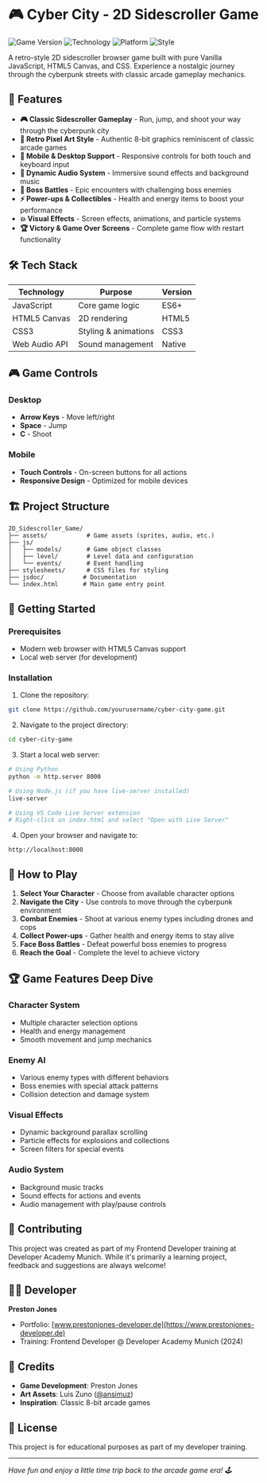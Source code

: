 # 🎮 Cyber City - 2D Sidescroller Game

![Game Version](https://img.shields.io/badge/Version-1.0-blue)
![Technology](https://img.shields.io/badge/Tech-Vanilla%20JavaScript-yellow)
![Platform](https://img.shields.io/badge/Platform-Browser-green)
![Style](https://img.shields.io/badge/Art%20Style-8--Bit%20Pixel-purple)

A retro-style 2D sidescroller browser game built with pure Vanilla JavaScript, HTML5 Canvas, and CSS. Experience a nostalgic journey through the cyberpunk streets with classic arcade gameplay mechanics.

## 🎯 Features

- **🎮 Classic Sidescroller Gameplay** - Run, jump, and shoot your way through the cyberpunk city
- **🎨 Retro Pixel Art Style** - Authentic 8-bit graphics reminiscent of classic arcade games  
- **📱 Mobile & Desktop Support** - Responsive controls for both touch and keyboard input
- **🎵 Dynamic Audio System** - Immersive sound effects and background music
- **👾 Boss Battles** - Epic encounters with challenging boss enemies
- **⚡ Power-ups & Collectibles** - Health and energy items to boost your performance
- **💥 Visual Effects** - Screen effects, animations, and particle systems
- **🏆 Victory & Game Over Screens** - Complete game flow with restart functionality

## 🛠️ Tech Stack

| Technology | Purpose | Version |
|------------|---------|---------|
| JavaScript | Core game logic | ES6+ |
| HTML5 Canvas | 2D rendering | HTML5 |
| CSS3 | Styling & animations | CSS3 |
| Web Audio API | Sound management | Native |

## 🎮 Game Controls

### Desktop
- **Arrow Keys** - Move left/right
- **Space** - Jump
- **C** - Shoot

### Mobile
- **Touch Controls** - On-screen buttons for all actions
- **Responsive Design** - Optimized for mobile devices

## 🏗️ Project Structure

```
2D_Sidescroller_Game/
├── assets/           # Game assets (sprites, audio, etc.)
├── js/
│   ├── models/       # Game object classes
│   ├── level/        # Level data and configuration
│   └── events/       # Event handling
├── stylesheets/      # CSS files for styling
├── jsdoc/           # Documentation
└── index.html       # Main game entry point
```

## 🚀 Getting Started

### Prerequisites
- Modern web browser with HTML5 Canvas support
- Local web server (for development)

### Installation

1. Clone the repository:
```bash
git clone https://github.com/yourusername/cyber-city-game.git
```

2. Navigate to the project directory:
```bash
cd cyber-city-game
```

3. Start a local web server:
```bash
# Using Python
python -m http.server 8000

# Using Node.js (if you have live-server installed)
live-server

# Using VS Code Live Server extension
# Right-click on index.html and select "Open with Live Server"
```

4. Open your browser and navigate to:
```
http://localhost:8000
```

## 🎲 How to Play

1. **Select Your Character** - Choose from available character options
2. **Navigate the City** - Use controls to move through the cyberpunk environment  
3. **Combat Enemies** - Shoot at various enemy types including drones and cops
4. **Collect Power-ups** - Gather health and energy items to stay alive
5. **Face Boss Battles** - Defeat powerful boss enemies to progress
6. **Reach the Goal** - Complete the level to achieve victory

## 🏆 Game Features Deep Dive

### Character System
- Multiple character selection options
- Health and energy management
- Smooth movement and jump mechanics

### Enemy AI
- Various enemy types with different behaviors
- Boss enemies with special attack patterns
- Collision detection and damage system

### Visual Effects
- Dynamic background parallax scrolling
- Particle effects for explosions and collections
- Screen filters for special events

### Audio System
- Background music tracks
- Sound effects for actions and events
- Audio management with play/pause controls

## 🤝 Contributing

This project was created as part of my Frontend Developer training at Developer Academy Munich. While it's primarily a learning project, feedback and suggestions are always welcome!

## 👨‍💻 Developer

**Preston Jones**
- Portfolio: [www.prestonjones-developer.de](https://www.prestonjones-developer.de)
- Training: Frontend Developer @ Developer Academy Munich (2024)

## 🎨 Credits

- **Game Development**: Preston Jones
- **Art Assets**: Luis Zuno ([@ansimuz](https://ansimuz.com/))
- **Inspiration**: Classic 8-bit arcade games

## 📄 License

This project is for educational purposes as part of my developer training.

---

*Have fun and enjoy a little time trip back to the arcade game era! 🕹️*
